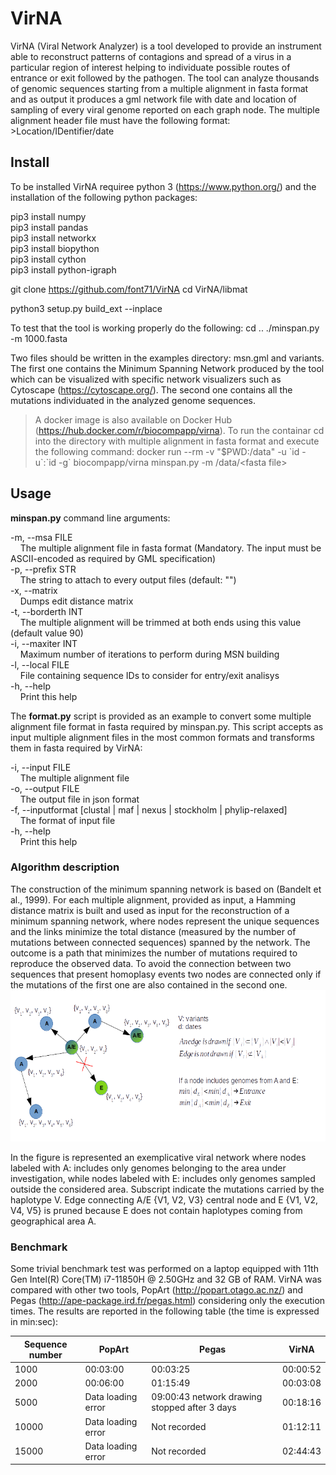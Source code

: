 # VirNA

 VirNA (Viral Network Analyzer) is a tool developed to provide an instrument able to reconstruct patterns of contagions and spread of a virus in a particular region of interest helping to individuate possible routes of entrance or exit followed by the pathogen. The tool can analyze thousands of genomic sequences starting from a multiple alignment in fasta format and as output it produces a gml network file with date and location of sampling of every viral genome reported on each graph node.
 The multiple alignment header file must have the following format:
 \>Location/IDentifier/date

## Install

To be installed VirNA requiree python 3 (<https://www.python.org/>) and the installation of the following python packages:

pip3 install numpy  
pip3 install pandas  
pip3 install networkx  
pip3 install biopython  
pip3 install cython  
pip3 install python-igraph  

git clone <https://github.com/font71/VirNA>
cd VirNA/libmat

python3 setup.py build_ext --inplace

To test that the tool is working properly do the following:
cd ..
./minspan.py -m 1000.fasta

Two files should be written in the examples directory: msn.gml and variants. The first one contains the Minimum Spanning Network produced by the tool which can be visualized with specific network visualizers such as Cytoscape (<https://cytoscape.org/>). The second one contains all the mutations individuated in the analyzed genome sequences.

>A docker image is also available on Docker Hub (https://hub.docker.com/r/biocompapp/virna). To run the containar cd into the directory with multiple alignment in fasta format and execute the following command:
docker run --rm -v "$PWD:/data" -u \`id -u\`:\`id -g\` biocompapp/virna minspan.py -m /data/\<fasta file\>

## Usage

**minspan.py** command line arguments:

-m, --msa FILE  
&nbsp;&nbsp;&nbsp;&nbsp;The multiple alignment file in fasta format (Mandatory. The input must be ASCII-encoded as required by GML specification)  
-p, --prefix STR  
&nbsp;&nbsp;&nbsp;&nbsp;The string to attach to every output files (default: "")  
-x, --matrix  
&nbsp;&nbsp;&nbsp;&nbsp;Dumps edit distance matrix  
-t, --borderth INT  
&nbsp;&nbsp;&nbsp;&nbsp;The multiple alignment will be trimmed at both ends using this value  (default value 90)  
-i, --maxiter INT  
&nbsp;&nbsp;&nbsp;&nbsp;Maximum number of iterations to perform during MSN building  
-l, --local FILE  
&nbsp;&nbsp;&nbsp;&nbsp;File containing sequence IDs to consider for entry/exit analisys  
-h, --help  
&nbsp;&nbsp;&nbsp;&nbsp;Print this help  

The **format.py** script is provided as an example to convert some multiple alignment file format in fasta required by minspan.py. This script accepts as input multiple alignment files in the most common formats and transforms them in fasta required by VirNA:

-i, --input FILE  
&nbsp;&nbsp;&nbsp;&nbsp;The multiple alignment file  
-o, --output FILE  
&nbsp;&nbsp;&nbsp;&nbsp;The output file in json format  
-f, --inputformat [clustal | maf | nexus | stockholm | phylip-relaxed]  
&nbsp;&nbsp;&nbsp;&nbsp;The format of input file  
-h, --help  
&nbsp;&nbsp;&nbsp;&nbsp;Print this help  

### Algorithm description

The construction of the minimum spanning network is based on (Bandelt et al., 1999). For each multiple alignment, provided as input, a Hamming distance matrix is built and used as input for the reconstruction of a minimum spanning network, where nodes represent the unique sequences and the links minimize the total distance (measured by the number of mutations between connected sequences) spanned by the network. The outcome is a path that minimizes the number of mutations required to reproduce the observed data. To avoid the connection between two sequences that present homoplasy events two nodes are connected only if the mutations of the first one are also contained in the second one.
![Algorithm description](/img/fig.png)

In the figure is represented an exemplicative viral network where nodes labeled with A: includes only genomes belonging to the area under investigation, while nodes labeled with E: includes only genomes sampled outside the considered area. Subscript indicate the mutations carried by the haplotype V. Edge connecting A/E {V1, V2, V3} central node and E {V1, V2, V4, V5} is pruned because E does not contain haplotypes coming from geographical area A.

### Benchmark

Some trivial benchmark test was performed on a laptop equipped with 11th Gen Intel(R) Core(TM) i7-11850H @ 2.50GHz and 32 GB of RAM. VirNA was compared with other two tools, PopArt (<http://popart.otago.ac.nz/>) and Pegas (<http://ape-package.ird.fr/pegas.html>) considering only the execution times. The results are reported in the following table (the time is expressed in min:sec):

|Sequence number |  PopArt            |  Pegas                                        |  VirNA   |
| ---------------| ------------------ | --------------------------------------------- | -------- |
|1000            | 00:03:00           | 00:03:25                                      | 00:00:52 |
|2000            | 00:06:00           | 01:15:49                                      | 00:03:08 |
|5000            | Data loading error | 09:00:43 network drawing stopped after 3 days | 00:18:16 |
|10000           | Data loading error | Not recorded                                  | 01:12:11 |
|15000           | Data loading error | Not recorded                                  | 02:44:43 |
